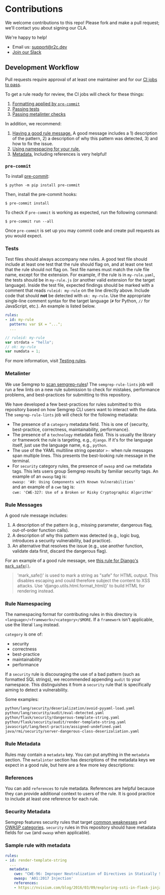 # Contributions

We welcome contributions to this repo! Please fork and make a pull request; we'll contact you about signing our CLA.

We're happy to help!

- Email us: [support@r2c.dev](mailto:support@r2c.dev)
- [Join our Slack](https://r2c.dev/slack)

## Development Workflow

Pull requests require approval of at least one maintainer and for our [CI jobs to pass](https://github.com/returntocorp/semgrep-rules/actions).

To get a rule ready for review, the CI jobs will check for these things:
1. [Formatting applied by `pre-commit`](#pre-commit)
1. [Passing tests](#tests)
1. [Passing metalinter checks](#metalinter)

In addition, we recommend:
1. [Having a good rule message.](#rule-messages) A good message includes a 1) description of the pattern, 2) a description of why this pattern was detected, 3) and how to fix the issue.
1. [Using namespacing for your rule.](#rule-namespacing)
1. [Metadata.](#rule-metadata) Including references is very helpful!

### `pre-commit`

To install [pre-commit](https://pre-commit.com/):

```
$ python -m pip install pre-commit
```

Then, install the pre-commit hooks:

```
$ pre-commit install
```

To check if `pre-commit` is working as expected,
run the following command:

```
$ pre-commit run --all
```

Once `pre-commit` is set up you may commit code and create pull requests as you would expect.

### Tests

Test files should always accompany new rules. A good test file should include at least one test that the rule should flag on, and at least one test that the rule should not flag on. Test file names must match the rule file name, except for the extension. For example, if the rule is in `my-rule.yaml`, the tests should be in `my-rule.js` (or another valid extension for the target language). Inside the test file, expected findings should be marked with a comment that reads `ruleid: my-rule` on the line directly above. Include code that should **not** be detected with `ok: my-rule`. Use the appropriate single-line comment syntax for the target language (`#` for Python, `//` for JavaScript, etc.). An example is listed below.

```yaml
rules:
- id: my-rule
  pattern: var $X = "...";
  ...
```

```js
// ruleid: my-rule
var strdata = "hello";
// ok: my-rule
var numdata = 1;
```

For more information, visit [Testing rules](https://semgrep.dev/docs/writing-rules/testing-rules/).

### Metalinter

We use Semgrep to [scan semgrep-rules](https://r2c.dev/blog/2021/how-we-made-semgrep-rules-run-on-semgrep-rules/)! The `semgrep-rule-lints` job will run a few lints on a new rule submission to check for mistakes, performance problems, and best-practices for submitting to this repository.

We have developed a few best-practices for rules submitted to this repository based on how Semgrep CLI users want to interact with the data. The `semgrep-rule-lints` job will check for the following metadata:

- The presence of a `category` metadata field. This is one of {security, best-practice, correctness, maintainability, performance}.
- The presence of a `technology` metadata field. This is usually the library or framework the rule is targeting, e.g., `django`. If it's for the language itself, just use the language name, e.g., `python`.
- The use of the YAML multiline string operator `>-` when rule messages span multiple lines. This presents the best-looking rule message in the terminal.
- For `security` category rules, the presence of `owasp` and `cwe` metadata tags. This lets users group Semgrep results by familiar security tags. An example of an `owasp` tag is: <br>
`owasp: 'A9: Using Components with Known Vulnerabilities'` <br>
and an example of a `cwe` tag is: <br>
`cwe: 'CWE-327: Use of a Broken or Risky Cryptographic Algorithm'`

### Rule Messages

A good rule message includes:
1. A description of the pattern (e.g., missing parameter, dangerous flag, out-of-order function calls).
1. A description of why this pattern was detected (e.g., logic bug, introduces a security vulnerability, bad practice).
1. An alternative that resolves the issue (e.g., use another function, validate data first, discard the dangerous flag).

For an example of a good rule message, see [this rule for Django's `mark_safe()`](https://github.com/returntocorp/semgrep-rules/blob/develop/python/django/security/audit/avoid-mark-safe.yaml).

> 'mark_safe()' is used to mark a string as "safe" for HTML output. This disables escaping and could therefore subject the content to XSS attacks. Use 'django.utils.html.format_html()' to build HTML for rendering instead.

### Rule Namespacing

The namespacing format for contributing rules in this directory is `<language>/<framework>/<category>/$MORE`. If a `framework` isn't applicable, use the literal `lang` instead.

`category` is one of:
- security
- correctness
- best-practice
- maintainability
- performance

If a `security` rule is discouraging the use of a bad pattern (such as formatted SQL strings), we recommended appending `audit` to your namespace. This distinguishes it from a `security` rule that is specifically aiming to detect a vulnerability.

Some examples:

```txt
python/lang/security/deserialization/avoid-pyyaml-load.yaml
python/lang/security/audit/eval-detected.yaml
python/flask/security/dangerous-template-string.yaml
python/flask/security/audit/render-template-string.yaml
javascript/lang/best-practice/assigned-undefined.yaml
java/rmi/security/server-dangerous-class-deserizaliation.yaml
```

### Rule Metadata

Rules may contain a `metadata` key. You can put anything in the `metadata` section. The `metalinter` section has descriptions of the metadata keys we expect in a good rule, but here are a few more key descriptions:

### References

You can add `references` to rule metadata. References are helpful because they can provide additional context to users of the rule. It is good practice to include at least one reference for each rule.

### Security Metadata

Semgrep features security rules that target [common weaknesses](https://cwe.mitre.org/) and [OWASP categories](https://owasp.org/www-project-top-ten/). `security` rules in this repository should have metadata fields for `cwe` (and `owasp` when applicable).

### Sample rule with metadata

```yaml
rules:
- id: render-template-string
  ...
  metadata:
    cwe: "CWE-96: Improper Neutralization of Directives in Statically Saved Code ('Static Code Injection')"
    owasp: 'A01:2017 Injection'
    references:
    - https://nvisium.com/blog/2016/03/09/exploring-ssti-in-flask-jinja2.html
```
